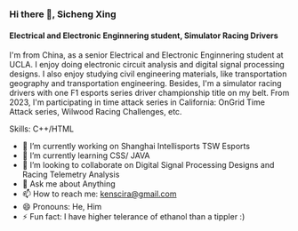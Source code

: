 ### Hi there 👋, Sicheng Xing
#### Electrical and Electronic Enginnering student, Simulator Racing Drivers
I'm from China, as a senior Electrical and Electronic Enginnering student at UCLA. 
I enjoy doing electronic circuit analysis and digital signal processing designs.
I also enjoy studying civil engineering materials, like transportation geography and transportation engineering.
Besides, I'm a simulator racing drivers with one F1 esports series driver championship title on my belt. 
From 2023, I'm participating in time attack series in California: OnGrid Time Attack series, Wilwood Racing Challenges, etc.


Skills: C++/HTML

- 🔭 I’m currently working on Shanghai Intellisports TSW Esports 
- 🌱 I’m currently learning CSS/ JAVA 
- 👯 I’m looking to collaborate on Digital Signal Processing Designs and Racing Telemetry Analysis 
- 💬 Ask me about Anything 
- 📫 How to reach me: kenscira@gmail.com 
- 😄 Pronouns: He, Him 
- ⚡ Fun fact: I have higher telerance of ethanol than a tippler :) 





 
